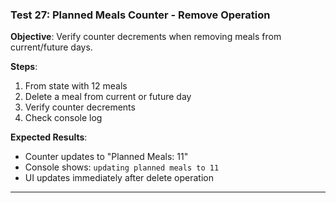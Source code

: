 ### Test 27: Planned Meals Counter - Remove Operation
**Objective**: Verify counter decrements when removing meals from current/future days.

**Steps**:
1. From state with 12 meals
2. Delete a meal from current or future day
3. Verify counter decrements
4. Check console log

**Expected Results**:
- Counter updates to "Planned Meals: 11"
- Console shows: `updating planned meals to 11`
- UI updates immediately after delete operation

---


